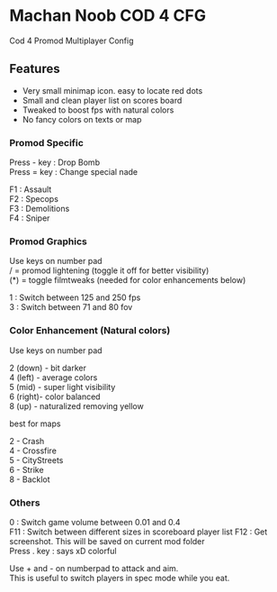 # Machan Noob COD 4 CFG  
Cod 4 Promod Multiplayer Config  

## Features  

- Very small minimap icon. easy to locate red dots  
- Small and clean player list on scores board  
- Tweaked to boost fps with natural colors  
- No fancy colors on texts or map  

### Promod Specific  

Press - key : Drop Bomb  
Press = key : Change special nade  

F1 : Assault  
F2 : Specops  
F3 : Demolitions  
F4 : Sniper  

### Promod Graphics  
Use keys on number pad  
/ = promod lightening (toggle it off for better visibility)  
(*) = toggle filmtweaks (needed for color enhancements below)  

1 : Switch between 125 and 250 fps  
3 : Switch between 71 and 80 fov  

### Color Enhancement (Natural colors)  
Use keys on number pad  

2 (down) - bit darker  
4 (left) - average colors  
5 (mid)  - super light visibility  
6 (right)- color balanced  
8 (up)   - naturalized removing yellow  

best for maps  

2 - Crash  
4 - Crossfire  
5 - CityStreets  
6 - Strike  
8 - Backlot  

### Others  

0 : Switch game volume between 0.01 and 0.4  
F11 : Switch between different sizes in scoreboard player list 
F12 : Get screenshot. This will be saved on current mod folder  
Press . key : says xD colorful  

Use + and - on numberpad to attack and aim.  
This is useful to switch players in spec mode while you eat.  
